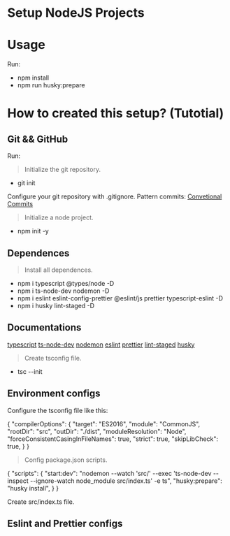 # Setup NodeJS Projects

# Usage

Run:

- npm install
- npm run husky:prepare

# How to created this setup? (Tutotial)

## Git && GitHub
Run:

> Initialize the git repository.

- git init

Configure your git repository with .gitignore.
Pattern commits: [Convetional Commits](https://www.conventionalcommits.org/en/v1.0.0/)

> Initialize a node project.

- npm init -y

## Dependences

> Install all dependences.

- npm i typescript @types/node -D
- npm i ts-node-dev nodemon -D
- npm i eslint eslint-config-prettier @eslint/js prettier typescript-eslint -D
- npm i husky lint-staged -D

## Documentations

[typescript](https://www.typescriptlang.org/docs/)
[ts-node-dev](https://www.npmjs.com/package/ts-node-dev)
[nodemon](https://www.npmjs.com/package/nodemon)
[eslint](https://eslint.org/docs/latest/)
[prettier](https://prettier.io/docs/en/)
[lint-staged](https://www.npmjs.com/package/lint-staged/v/12.3.2)
[husky](https://typicode.github.io/husky/)

> Create tsconfig file.

- tsc --init

## Environment configs

Configure the tsconfig file like this:

{
    "compilerOptions": {
        "target": "ES2016",
        "module": "CommonJS",
        "rootDir": "src",
        "outDir": "./dist",
        "moduleResolution": "Node",
        "forceConsistentCasingInFileNames": true,
        "strict": true,
        "skipLibCheck": true,
    }
}

> Config package.json scripts.

{
    "scripts": {
        "start:dev": "nodemon --watch 'src/' --exec 'ts-node-dev --inspect --ignore-watch node_module src/index.ts' -e ts",
        "husky:prepare": "husky install",
    }
}

Create src/index.ts file.

## Eslint and Prettier configs


